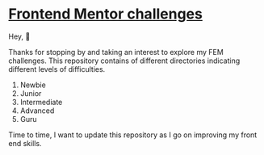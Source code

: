 # [Frontend Mentor challenges](https://www.frontendmentor.io/)

Hey, :wave:

Thanks for stopping by and taking an interest to explore my FEM challenges.
This repository contains of different directories indicating different levels of difficulties.

1. Newbie
2. Junior
3. Intermediate
4. Advanced
5. Guru

Time to time, I want to update this repository as I go on improving my front end skills.
